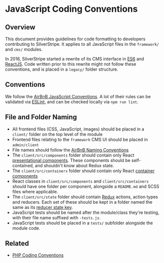 # JavaScript Coding Conventions

## Overview

This document provides guidelines for code formatting to developers contributing
to SilverStripe. It applies to all JavaScript files in the `framework/` and `cms/` modules.

In 2016, SilverStripe started a rewrite of its CMS interface in
[ES6](https://en.wikipedia.org/wiki/ECMAScript) and
[ReactJS](http://facebook.github.io/react/). Code written prior to this rewrite
might not follow these conventions, and is placed in a `legacy/` folder structure.

## Conventions

We follow the [AirBnB JavaScript Conventions](https://github.com/airbnb/javascript).
A lot of their rules can be validated via [ESLint](http://eslint.org/),
and can be checked locally via `npm run lint`.

## File and Folder Naming

- All frontend files (CSS, JavaScript, images) should be placed in
  a `client/` folder on the top level of the module
- Frontend files relating to the `framework` CMS UI should be placed in `admin/client`
- File names should follow the [AirBnB Naming Conventions](https://github.com/airbnb/javascript#naming-conventions)
- The `client/src/components` folder should contain only React
  [presentational components](https://medium.com/@dan_abramov/smart-and-dumb-components-7ca2f9a7c7d0#.r635clean).
  These components should be self-contained, and shouldn't know about Redux state.
- The `client/src/containers` folder should contain only React
  [container components](https://medium.com/@dan_abramov/smart-and-dumb-components-7ca2f9a7c7d0#.r635clean)
- React classes in `client/src/components` and `client/src/containers` should
  have one folder per component, alongside a `README.md` and SCSS files where applicable.
- The `client/src/state` folder should contain [Redux](http://redux.js.org/)
  actions, action types and reducers. Each set of these should be kept in a folder
  named the same as its [reducer state key](http://redux.js.org/docs/basics/Reducers.html).
- JavaScript tests should be named after the module/class they're testing,
  with their file name suffixed with `-tests.js`.
- JavaScript tests should be placed in a `tests/` subfolder alongside the module code.

## Related

* [PHP Coding Conventions](/getting_started/coding_conventions)

